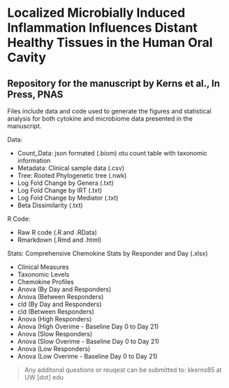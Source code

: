 # Localized Microbially Induced Inflammation Influences Distant Healthy Tissues in the Human Oral Cavity
## Repository for the manuscript by Kerns et al., In Press, PNAS

Files include data and code used to generate the figures and statistical analysis for both cytokine and microbiome data presented in the manuscript.

Data:
- Count_Data: json formated (.biom) otu count table with taxonomic information
- Metadata: Clinical sample data (.csv)
- Tree: Rooted Phylogenetic tree (.nwk)
- Log Fold Change  by Genera (.txt) 
- Log Fold Change by IRT (.txt)
- Log Fold Change by Mediator (.txt)
- Beta Dissimilarity (.txt)

R Code:
- Raw R code (.R and .RData)
- Rmarkdown (.Rmd and .html)

Stats:
Comprehensive Chemokine Stats by Responder and Day (.xlsx)
- Clinical Measures
- Taxonomic Levels
- Chemokine Profiles
- Anova (By Day and Responders)
- Anova (Between Responders)
- cld (By Day and Responders)
- cld (Between Responders)
- Anova (High Responders)
- Anova (High Overime - Baseline Day 0 to Day 21)
- Anova (Slow Responders)
- Anova (Slow Overime - Baseline Day 0 to Day 21)
- Anova (Low Responders)
- Anova (Low Overime - Baseline Day 0 to Day 21)

> Any additonal questions or reuqest can be submitted to:
> kkerns85 at UW [dot] edu  
